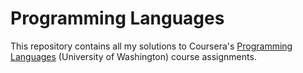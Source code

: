 Programming Languages
=====================

This repository contains all my solutions to Coursera's [Programming
Languages](https://www.coursera.org/course/proglang) (University of Washington)
course assignments.
